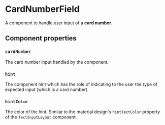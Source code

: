 # CardNumberField

A component to handle user input of a **card number**.

## Component properties

### `cardNumber`

The card number input handled by the component.

### `hint`

The component hint which has the role of indicating to the user the type of expected input (which is a card number).

### `hintColor`

The color of the hint. Similar to the material design's `hintTextColor` property of the `TextInputLayout` component.
